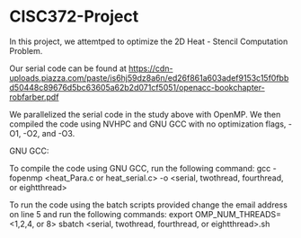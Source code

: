 # CISC372-Project

In this project, we attemtped to optimize the 2D Heat - Stencil Computation Problem.

Our serial code can be found at 
https://cdn-uploads.piazza.com/paste/is6hj59dz8a6n/ed26f861a603adef9153c15f0fbbd50448c89676d5bc63605a62b2d071cf5051/openacc-bookchapter-robfarber.pdf

We parallelized the serial code in the study above with OpenMP. 
We then compiled the code using NVHPC and GNU GCC with no optimization flags, -O1, -O2, and -O3.

GNU GCC:

To compile the code using GNU GCC, run the following command:
gcc <optimization flag> -fopenmp <heat_Para.c or heat_serial.c> -o <serial, twothread, fourthread, or eightthread> 
  
To run the code using the batch scripts provided change the email address on line 5 and run the following commands:
export OMP_NUM_THREADS=<1,2,4, or 8>
sbatch <serial, twothread, fourthread, or eightthread>.sh
